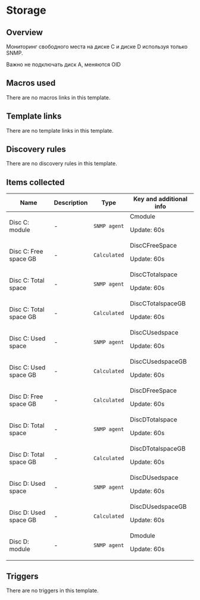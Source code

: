 # Storage

## Overview

Мониторинг свободного места на диске С и диске D используя только SNMP.


Важно не подключать диск А, меняются OID

## Macros used

There are no macros links in this template.

## Template links

There are no template links in this template.

## Discovery rules

There are no discovery rules in this template.

## Items collected

|Name|Description|Type|Key and additional info|
|----|-----------|----|----|
|Disc C: module|<p>-</p>|`SNMP agent`|Cmodule<p>Update: 60s</p>|
|Disc C: Free space GB|<p>-</p>|`Calculated`|DiscCFreeSpace<p>Update: 60s</p>|
|Disc C: Total space|<p>-</p>|`SNMP agent`|DiscCTotalspace<p>Update: 60s</p>|
|Disc C: Total space GB|<p>-</p>|`Calculated`|DiscCTotalspaceGB<p>Update: 60s</p>|
|Disc C: Used space|<p>-</p>|`SNMP agent`|DiscCUsedspace<p>Update: 60s</p>|
|Disc C: Used space GB|<p>-</p>|`Calculated`|DiscCUsedspaceGB<p>Update: 60s</p>|
|Disc D: Free space GB|<p>-</p>|`Calculated`|DiscDFreeSpace<p>Update: 60s</p>|
|Disc D: Total space|<p>-</p>|`SNMP agent`|DiscDTotalspace<p>Update: 60s</p>|
|Disc D: Total space GB|<p>-</p>|`Calculated`|DiscDTotalspaceGB<p>Update: 60s</p>|
|Disc D: Used space|<p>-</p>|`SNMP agent`|DiscDUsedspace<p>Update: 60s</p>|
|Disc D: Used space GB|<p>-</p>|`Calculated`|DiscDUsedspaceGB<p>Update: 60s</p>|
|Disc D: module|<p>-</p>|`SNMP agent`|Dmodule<p>Update: 60s</p>|
## Triggers

There are no triggers in this template.

